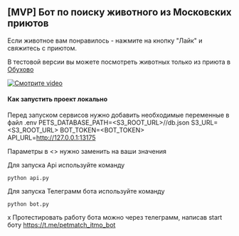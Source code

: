 ## [MVP] Бот по поиску животного из Московских приютов
Если животное вам понравилось - нажмите на кнопку "Лайк" и свяжитесь с приютом. 

В тестовой версии вы можете посмотреть животных только из приюта в [Обухово](https://newdomcat.ru/кошки/)

[![Смотрите video](demo.jpg)](demo.mp4)

#### Как запустить проект локально

Перед запуском сервисов нужно добавить необходимые переменные в файл .env
PETS_DATABASE_PATH=<S3_ROOT_URL>/<FOLDER>/db.json
S3_URL=<S3_ROOT_URL>
BOT_TOKEN=<BOT_TOKEN>
API_URL=http://127.0.0.1:13175

Параметры в <> нужно заменить на ваши значения


Для запуска Api используйте команду 
```
python api.py
```

Для запуска Телеграмм бота используйте команду 
```
python bot.py
```
x
Протестировать работу бота можно через телеграмм, написав start боту https://t.me/petmatch_itmo_bot
